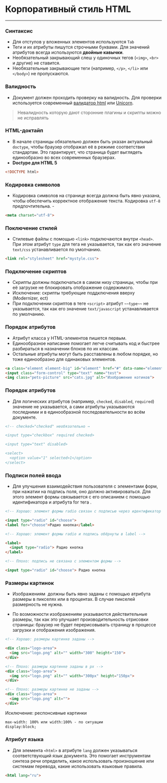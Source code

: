 # Корпоративный стиль HTML

---

### Синтаксис
 * Для отступов у вложенных элементов используются `Tab`
 * Теги и их атрибуты пишутся строчными буквами. 
 Для значений атрибутов всегда используются **двойные кавычки**.
 * Необязательный закрывающий слеш у одиночных тегов (`<img>`, `<br>` и другие) не ставится.
 * Необязательные закрывающие теги (например, `</p>`, `</li>` или `</body>`) не пропускаются.

### Валидность
 * Документ должен проходить проверку на валидность. Для проверки используется  современный [валидатор html](https://validator.w3.org/) или [Unicorn](https://validator.w3.org/unicorn/?ucn_lang=ru). 
 > Невалидность которую дают сторонние плагины и скрипты можно не исправлять

### HTML-доктайп
 * В начале страницы обязательно должен быть указан актуальный `doctype`, чтобы браузер отображал её в режиме соответствия стандартам. Это гарантирует, что страница будет выглядеть единообразно во всех современных браузерах. 
 * **Doctype для HTML 5**
```html
<!DOCTYPE html>
```

### Кодировка символов
 * Кодировка символов на странице всегда должна быть явно указана, чтобы обеспечить корректное отображение текста. Кодировка `utf-8` предпочтительна. - 
```html
<meta charset="utf-8">
```

### Поключение стилей
 * Стилевые файлы с помощью `<link>` подключаются внутри `<head>`. При этом атрибут `type` для тега <link> не указывается, так как его значение `text/css` устанавливается по умолчанию.
```html
<link rel="stylesheet" href="mystyle.css">
```

### Подключение скриптов
 * Скрипты должны подключаться в самом низу страницы, чтобы при её загрузке не блокировать отображение содержимого.
 * Исключение: скрипты требующие поддключения вверху (Modernizer, ect)
 * При подключении скриптов в теге `<script>` атрибут `~~type~~` не указывается, так как его значение `text/javascript` устанавливается по умолчанию.

### Порядок атрибутов
 * Атрибут класса у HTML-элементов пишется первым. 
 * Единообразное написание помогает легче считывать код и быстрее разбираться в назначении блоков по их классам.
 * Остальные атрибуты могут быть расставлены в любом порядке, но тоже единообразно для одинаковых элементов.
```html
<a class="element element-big" id="element" href="#" data-name="element">Ссылка</a>
<input class="form-control" type="text" name="test">
<img class="pets-picture" src="cats.jpg" alt="Изображение котиков">
```

### Порядок атрибутов
 * Для логических атрибутов (например, `checked`, `disabled`, `required`) значение не указывается, а сами атрибуты указываются последними и в единообразной последовательности во всём документе. 
```html
<!-- checked="checked" необязательно →

<input type="checkbox" required checked>

<input type="text" disabled>

<select>
  <option value="1" selected>1</option>
</select>
```

### Подписи полей ввода
 * Для улучшения взаимодействия пользователя с элементами форм, при нажатии на подпись поля, оно должно активироваться. Для этого элемент формы связывается с его описанием с помощью идентификатора и атрибута for тега <label>.
```html
<!-- Хорошо: элемент формы radio связан с подписью через идентификатор -->

<input type="radio" id="choose">
<label for="choose">Радио кнопка</label>

<!-- Хорошо: элемент формы radio и подпись обёрнуты в label -->

<label>
  <input type="radio"> Радио кнопка
</label>

<!-- Плохо: подпись не связана с элементом формы -->

<input type="radio" id="choose"> Радио кнопка
```

### Размеры картинок
 * Изображениям <img> должны быть явно заданы с помощью атрибута размеры в пикселях или в процентах. В случае пикселей размерность не нужна.

 * По возможности изображениям указываются действительные размеры, так как это улучшает производительность отрисовки страницы: браузер не будет перерисовывать страницу в процессе загрузки и отображения изображения.
```html
<!-- Хорошо: размеры картинке заданы -->

<div class="logo-area">
  <img src="logo.png" alt="" width="300" height="150">
</div>

<!-- Плохо: размеры картинке заданы в px -->
<div class="logo-area">
  <img src="logo.png" alt="" width="300px" height="150px">
</div>

<!-- Плохо: размеры картинке не заданы -->
<div class="logo-area">
  <img src="logo.png" alt="">
</div>
```

Исключение: респонсивные картинки
```html
max-width: 100% или width:100% - по ситуации
display:block;
```

### Атрибут языка
 * Для элемента `<html>` в атрибуте `lang` должен указываться соответствующий язык документа. Это помогает инструментам синтеза речи определить, какое использовать произношение или системам перевода, какие использовать языковые правила.
```html
<html lang="ru">
```
